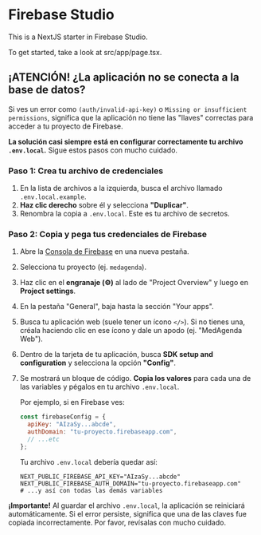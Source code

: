 # Firebase Studio

This is a NextJS starter in Firebase Studio.

To get started, take a look at src/app/page.tsx.

## ¡ATENCIÓN! ¿La aplicación no se conecta a la base de datos?

Si ves un error como `(auth/invalid-api-key)` o `Missing or insufficient permissions`, significa que la aplicación no tiene las "llaves" correctas para acceder a tu proyecto de Firebase.

**La solución casi siempre está en configurar correctamente tu archivo `.env.local`.** Sigue estos pasos con mucho cuidado.

### Paso 1: Crea tu archivo de credenciales

1.  En la lista de archivos a la izquierda, busca el archivo llamado `.env.local.example`.
2.  **Haz clic derecho** sobre él y selecciona **"Duplicar"**.
3.  Renombra la copia a `.env.local`. Este es tu archivo de secretos.

### Paso 2: Copia y pega tus credenciales de Firebase

1.  Abre la [Consola de Firebase](https://console.firebase.google.com/) en una nueva pestaña.
2.  Selecciona tu proyecto (ej. `medagenda`).
3.  Haz clic en el **engranaje (⚙️)** al lado de "Project Overview" y luego en **Project settings**.
4.  En la pestaña "General", baja hasta la sección "Your apps".
5.  Busca tu aplicación web (suele tener un ícono `</>`). Si no tienes una, créala haciendo clic en ese ícono y dale un apodo (ej. "MedAgenda Web").
6.  Dentro de la tarjeta de tu aplicación, busca **SDK setup and configuration** y selecciona la opción **"Config"**.

    

7.  Se mostrará un bloque de código. **Copia los valores** para cada una de las variables y pégalos en tu archivo `.env.local`.

    Por ejemplo, si en Firebase ves:
    ```javascript
    const firebaseConfig = {
      apiKey: "AIzaSy...abcde",
      authDomain: "tu-proyecto.firebaseapp.com",
      // ...etc
    };
    ```

    Tu archivo `.env.local` debería quedar así:
    ```
    NEXT_PUBLIC_FIREBASE_API_KEY="AIzaSy...abcde"
    NEXT_PUBLIC_FIREBASE_AUTH_DOMAIN="tu-proyecto.firebaseapp.com"
    # ...y así con todas las demás variables
    ```

**¡Importante!** Al guardar el archivo `.env.local`, la aplicación se reiniciará automáticamente. Si el error persiste, significa que una de las claves fue copiada incorrectamente. Por favor, revísalas con mucho cuidado.
